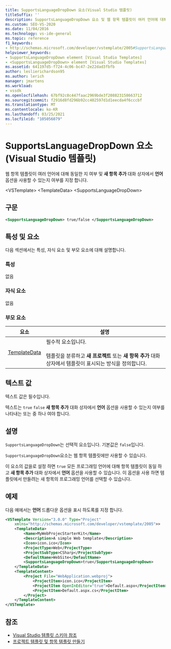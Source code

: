 ```yaml
---
title: SupportsLanguageDropDown 요소(Visual Studio 템플릿)
titleSuffix: ''
description: SupportsLanguageDropDown 요소 및 웹 항목 템플릿이 여러 언어에 대해 동일한 지 여부 및 언어 옵션을 사용할 수 있는지 여부를 지정 하는 방법에 대해 알아봅니다.
ms.custom: SEO-VS-2020
ms.date: 11/04/2016
ms.technology: vs-ide-general
ms.topic: reference
f1_keywords:
- http://schemas.microsoft.com/developer/vstemplate/2005#SupportsLanguageDropDown
helpviewer_keywords:
- SupportsLanguageDropDown element [Visual Studio Templates]
- <SupportsLanguageDropDown> element [Visual Studio Templates]
ms.assetid: 641197d5-f724-4c06-bc47-2e22dad3fbfb
author: leslierichardson95
ms.author: lerich
manager: jmartens
ms.workload:
- vssdk
ms.openlocfilehash: 67bf92c8c447faac2969bde3f208823158663712
ms.sourcegitcommit: f2916d8fd296b92cc402597d1d1eecda4f6cccbf
ms.translationtype: MT
ms.contentlocale: ko-KR
ms.lasthandoff: 03/25/2021
ms.locfileid: "105056079"
---
```

# <a name="supportslanguagedropdown-element-visual-studio-templates"></a>SupportsLanguageDropDown 요소(Visual Studio 템플릿)

웹 항목 템플릿이 여러 언어에 대해 동일한 지 여부 및 **새 항목 추가** 대화 상자에서 **언어** 옵션을 사용할 수 있는지 여부를 지정 합니다.

 \<VSTemplate> \<TemplateData>
 \<SupportsLanguageDropDown>

## <a name="syntax"></a>구문

```xml
<SupportsLanguageDropDown> true/false </SupportsLanguageDropDown>
```

## <a name="attributes-and-elements"></a>특성 및 요소

 다음 섹션에서는 특성, 자식 요소 및 부모 요소에 대해 설명합니다.

### <a name="attributes"></a>특성

 없음

### <a name="child-elements"></a>자식 요소

 없음

### <a name="parent-elements"></a>부모 요소

|요소|설명|
|-------------|-----------------|
|[TemplateData](../extensibility/templatedata-element-visual-studio-templates.md)|필수적 요소입니다.<br /><br /> 템플릿을 분류하고 **새 프로젝트** 또는 **새 항목 추가** 대화 상자에서 템플릿이 표시되는 방식을 정의합니다.|

## <a name="text-value"></a>텍스트 값

 텍스트 값은 필수입니다.

 텍스트는 `true` `false` **새 항목 추가** 대화 상자에서 **언어** 옵션을 사용할 수 있는지 여부를 나타내는 또는 중 하나 여야 합니다.

## <a name="remarks"></a>설명

 `SupportsLanguageDropDown`는 선택적 요소입니다. 기본값은 `false`입니다.

 `SupportsLanguageDropDown`요소는 웹 항목 템플릿에만 사용할 수 있습니다.

 이 요소의 값을로 설정 하면 `true` 모든 프로그래밍 언어에 대해 항목 템플릿이 동일 하 고 **새 항목 추가** 대화 상자에서 **언어** 옵션을 사용할 수 있습니다. 이 옵션을 사용 하면 템플릿에서 만들려는 새 항목의 프로그래밍 언어를 선택할 수 있습니다.

## <a name="example"></a>예제

 다음 예에서는 **언어** 드롭다운 옵션을 표시 하도록를 지정 합니다.

```xml
<VSTemplate Version="3.0.0" Type="Project"
    xmlns="http://schemas.microsoft.com/developer/vstemplate/2005">>
    <TemplateData>
        <Name>MyWebProjecStarterKit</Name>
        <Description>A simple Web template</Description>
        <Icon>icon.ico</Icon>
        <ProjectType>Web</ProjectType>
        <ProjectSubType>CSharp</ProjectSubType>
        <DefaultName>WebSite</DefaultName>
        <SupportsLanguageDropDown>true</SupportsLanguageDropDown>
    </TemplateData>
    <TemplateContent>
        <Project File="WebApplication.webproj">
            <ProjectItem>icon.ico</ProjectItem>
            <ProjectItem OpenInEditor="true">Default.aspx</ProjectItem>
            <ProjectItem>Default.aspx.cs</ProjectItem>
        </Project>
    </TemplateContent>
</VSTemplate>
```

## <a name="see-also"></a>참조

- [Visual Studio 템플릿 스키마 참조](../extensibility/visual-studio-template-schema-reference.md)
- [프로젝트 템플릿 및 항목 템플릿 만들기](../ide/creating-project-and-item-templates.md)
